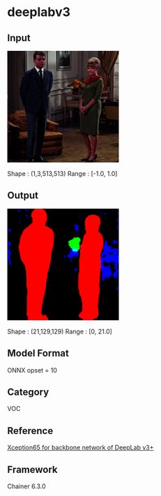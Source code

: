 # deeplabv3

## Input

![Input](couple.jpg)

Shape : (1,3,513,513)
Range : [-1.0, 1.0]

## Output

![Output](output.png)

Shape : (21,129,129)
Range : [0, 21.0]

## Model Format

ONNX opset = 10

## Category

VOC

## Reference

[Xception65 for backbone network of DeepLab v3+](https://github.com/tensorflow/models/tree/master/research/deeplab)

## Framework

Chainer 6.3.0
